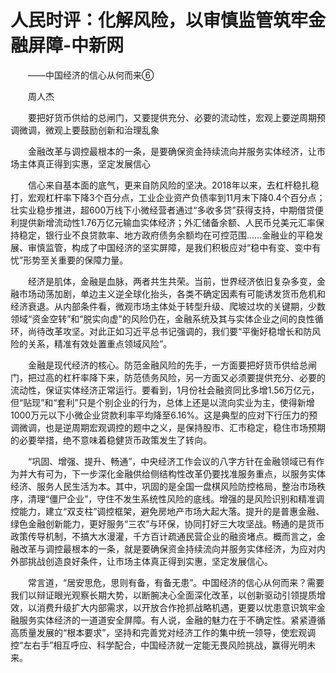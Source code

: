 # 人民时评：化解风险，以审慎监管筑牢金融屏障-中新网

　　——中国经济的信心从何而来⑥

　　周人杰

　　要把好货币供给的总闸门，又要提供充分、必要的流动性，宏观上要逆周期预调微调，微观上要鼓励创新和治理乱象

　　金融改革与调控最根本的一条，是要确保资金持续流向并服务实体经济，让市场主体真正得到实惠，坚定发展信心

　　信心来自基本面的底气，更来自防风险的坚决。2018年以来，去杠杆稳扎稳打，宏观杠杆率下降3个百分点，工业企业资产负债率到11月末下降0.4个百分点；壮实业稳步推进，超600万线下小微经营者通过“多收多贷”获得支持，中期借贷便利提供新增流动性1.76万亿元输血实体经济；外汇储备余额、人民币兑美元汇率保持稳定，银行业不良贷款率、地方政府债务余额均在可控范围……金融业的平稳发展、审慎监管，构成了中国经济的坚实屏障，是我们积极应对“稳中有变、变中有忧”形势至关重要的保障力量。

　　经济是肌体，金融是血脉，两者共生共荣。当前，世界经济依旧复杂多变，金融市场动荡加剧，单边主义逆全球化抬头，各类不确定因素有可能诱发货币危机和经济衰退。从内部条件看，微观市场主体处于转型升级、爬坡过坎的关键期，少数领域“资金空转”和“脱实向虚”的风险仍在，金融系统及其与实体企业之间的良性循环，尚待改革攻坚。对此正如习近平总书记强调的，我们要“平衡好稳增长和防风险的关系，精准有效处置重点领域风险”。

　　金融是现代经济的核心。防范金融风险的先手，一方面要把好货币供给总闸门，把过高的杠杆率降下来，防范债务风险，另一方面又必须要提供充分、必要的流动性，保证实体经济正常运行。要看到，1月份社会融资同比多增1.56万亿元，但“贴现”和“套利”只是个别企业的行为，总体上还是以流向实业为主，使得新增1000万元以下小微企业贷款利率平均降至6.16%。这是典型的应对下行压力的预调微调，也是逆周期宏观调控的题中之义，是保持股市、汇市稳定，稳住市场预期的必要举措，绝不意味着稳健货币政策发生了转向。

　　“巩固、增强、提升、畅通”，中央经济工作会议的八字方针在金融领域已有作为并大有可为，下一步深化金融供给侧结构性改革仍要找准服务重点，以服务实体经济、服务人民生活为本。其中，巩固的是全国一盘棋风险防控格局，整治市场秩序，清理“僵尸企业”，守住不发生系统性风险的底线。增强的是风险识别和精准调控能力，建立“双支柱”调控框架，避免房地产市场大起大落。提升的是普惠金融、绿色金融创新能力，更好服务“三农”与环保，协同打好三大攻坚战。畅通的是货币政策传导机制，不搞大水漫灌，千方百计疏通民营企业的融资堵点。概而言之，金融改革与调控最根本的一条，就是要确保资金持续流向并服务实体经济，为应对内外部挑战创造良好条件，让市场主体真正得到实惠，坚定发展信心。

　　常言道，“居安思危，思则有备，有备无患”。中国经济的信心从何而来？需要我们以辩证眼光观察长期大势，以断腕决心全面深化改革，以创新驱动引领提质增效，以消费升级扩大内部需求，以开放合作抢抓战略机遇，更要以忧患意识筑牢金融服务实体经济的一道道安全屏障。有人说，金融的魅力在于不确定性。紧紧遵循高质量发展的“根本要求”，坚持和完善党对经济工作的集中统一领导，使宏观调控“左右手”相互呼应、科学配合，中国经济就一定能无畏风险挑战，赢得光明未来。
